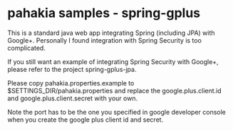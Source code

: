 pahakia samples - spring-gplus
==

This is a standard java web app integrating Spring (including JPA) with Google+.  Personally I found integration with Spring Security is too
complicated.

If you still want an example of integrating Spring Security with Google+, please refer to the project spring-gplus-jpa.

Please copy pahakia.properties.example to $SETTINGS_DIR/pahakia.properties and replace
the google.plus.client.id and google.plus.client.secret with your own.

Note the port has to be the one you specified in google developer console when you create the google plus client id and secret.
